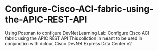 # Configure-Cisco-ACI-fabric-using-the-APIC-REST-API
Using Postman to configure DevNet Learning Lab: Configure Cisco ACI fabric using the APIC REST API
This collction in meant to be used in conjunction with dcloud Cisco DevNet Express Data Center v2
